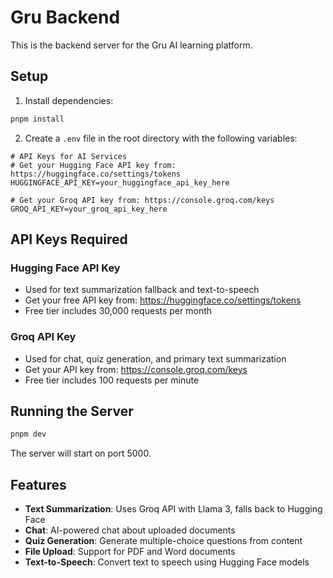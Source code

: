 # Gru Backend

This is the backend server for the Gru AI learning platform.

## Setup

1. Install dependencies:
```bash
pnpm install
```

2. Create a `.env` file in the root directory with the following variables:

```env
# API Keys for AI Services
# Get your Hugging Face API key from: https://huggingface.co/settings/tokens
HUGGINGFACE_API_KEY=your_huggingface_api_key_here

# Get your Groq API key from: https://console.groq.com/keys
GROQ_API_KEY=your_groq_api_key_here
```

## API Keys Required

### Hugging Face API Key
- Used for text summarization fallback and text-to-speech
- Get your free API key from: https://huggingface.co/settings/tokens
- Free tier includes 30,000 requests per month

### Groq API Key
- Used for chat, quiz generation, and primary text summarization
- Get your API key from: https://console.groq.com/keys
- Free tier includes 100 requests per minute

## Running the Server

```bash
pnpm dev
```

The server will start on port 5000.

## Features

- **Text Summarization**: Uses Groq API with Llama 3, falls back to Hugging Face
- **Chat**: AI-powered chat about uploaded documents
- **Quiz Generation**: Generate multiple-choice questions from content
- **File Upload**: Support for PDF and Word documents
- **Text-to-Speech**: Convert text to speech using Hugging Face models 
